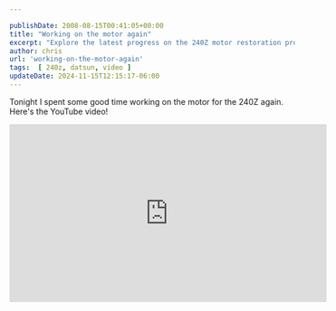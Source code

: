 ```yaml
---

publishDate: 2008-08-15T00:41:05+00:00
title: "Working on the motor again"
excerpt: "Explore the latest progress on the 240Z motor restoration project in this insightful YouTube video."
author: chris
url: 'working-on-the-motor-again'
tags:  [ 240z, datsun, video ] 
updateDate: 2024-11-15T12:15:17-06:00
---
```


Tonight I spent some good time working on the motor for the 240Z again. Here's the YouTube video!

<iframe width="560" height="315" src="https://www.youtube.com/embed/xGsn6qp57xw?si=Bz7JS-Pec2GNYFqY" title="YouTube video player" frameborder="0" allow="accelerometer; autoplay; clipboard-write; encrypted-media; gyroscope; picture-in-picture; web-share" referrerpolicy="strict-origin-when-cross-origin" allowfullscreen></iframe>
